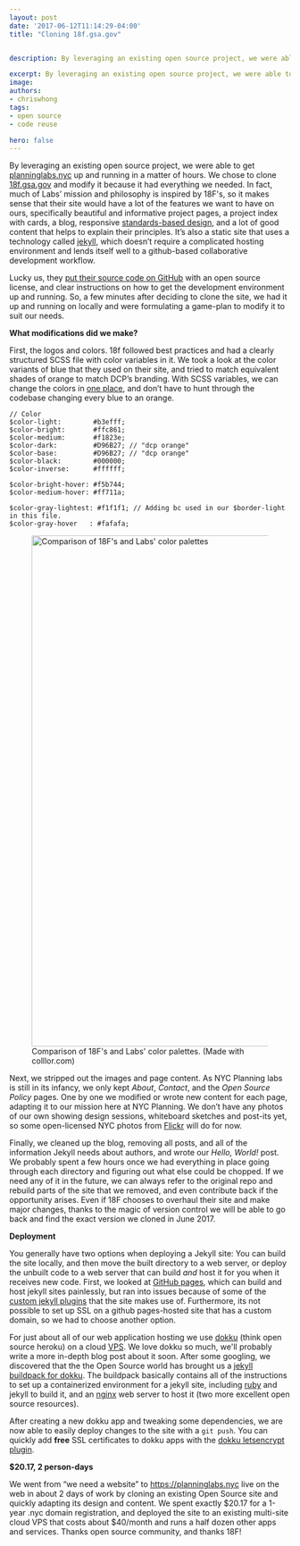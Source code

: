 ```yaml
---
layout: post
date: '2017-06-12T11:14:29-04:00'
title: "Cloning 18f.gsa.gov"


description: By leveraging an existing open source project, we were able to get planninglabs.nyc up and running in a couple of days.  We chose to clone 18f.gsa.gov and modify it because it had everything we needed.  In fact, much of Labs’ mission and philosophy is inspired by 18F's, so it makes sense that their site would have a lot of the features we want to have on ours, specifically beautiful and informative project pages, a project index with cards, a blog, responsive standards-based design, and a great content that helps to explain their principles.

excerpt: By leveraging an existing open source project, we were able to get planninglabs.nyc up and running in a couple of days.  We chose to clone 18f.gsa.gov and modify it because it had everything we needed.  In fact, much of Labs’ mission and philosophy is inspired by 18F's, so it makes sense that their site would have a lot of the features we want to have on ours, specifically beautiful and informative project pages, a project index with cards, a blog, responsive standards-based design, and a great content that helps to explain their principles.
image:
authors:
- chriswhong
tags:
- open source
- code reuse

hero: false
---
```


By leveraging an existing open source project, we were able to get [planninglabs.nyc](https://github.com/nycplanning/labs-planninglabs.nyc) up and running in a matter of hours.  We chose to clone [18f.gsa.gov](https://18f.gsa.gov) and modify it because it had everything we needed.  In fact, much of Labs’ mission and philosophy is inspired by 18F's, so it makes sense that their site would have a lot of the features we want to have on ours, specifically beautiful and informative project pages, a project index with cards, a blog, responsive [standards-based design](https://standards.usa.gov/), and a lot of good content that helps to explain their principles.  It’s also a static site that uses a technology called [jekyll](https://jekyllrb.com/), which doesn’t require a complicated hosting environment and lends itself well to a github-based collaborative development workflow.

Lucky us, they [put their source code on GitHub](https://github.com/18F/18f.gsa.gov) with an open source license, and clear instructions on how to get the development environment up and running.  So, a few minutes after deciding to clone the site, we had it up and running on locally and were formulating a game-plan to modify it to suit our needs.  

**What modifications did we make?**

First, the logos and colors.  18f followed best practices and had a clearly structured SCSS file with color variables in it.  We took a look at the color variants of blue that they used on their site, and tried to match equivalent shades of orange to match DCP’s branding.  With SCSS variables, we can change the colors in [one place](https://github.com/NYCPlanning/labs-planninglabs.nyc/blob/master/_sass/_core/variables.scss#L24), and don’t have to hunt through the codebase changing every blue to an orange.  

```
// Color
$color-light:        #b3efff;
$color-bright:       #ffc861;
$color-medium:       #f1823e;
$color-dark:         #D96B27; // "dcp orange"
$color-base:         #D96B27; // "dcp orange"
$color-black:        #000000;
$color-inverse:      #ffffff;

$color-bright-hover: #f5b744;
$color-medium-hover: #ff711a;

$color-gray-lightest: #f1f1f1; // Adding bc used in our $border-light in this file.
$color-gray-hover   : #fafafa;

```

<figure>
  <img src="{{site.baseurl}}/assets/blog/cloning-18f-gsa-gov/colors-comparison.png" alt="Comparison of 18F's and Labs' color palettes" width="915" />
  <figcaption>Comparison of 18F's and Labs' color palettes. (Made with colllor.com)  </figcaption>
</figure>

Next, we stripped out the images and page content.  As NYC Planning labs is still in its infancy, we only kept _About_, _Contact_, and the _Open Source Policy_ pages.  One by one we modified or wrote new content for each page, adapting it to our mission here at NYC Planning.  We don’t have any photos of our own showing design sessions, whiteboard sketches and post-its yet, so some open-licensed NYC photos from [Flickr](https://www.flickr.com/) will do for now.  

Finally, we cleaned up the blog, removing all posts, and all of the information Jekyll needs about authors, and wrote our _Hello, World!_ post.  We probably spent a few hours once we had everything in place going through each directory and figuring out what else could be chopped.  If we need any of it in the future, we can always refer to the original repo and rebuild parts of the site that we removed, and even contribute back if the opportunity arises. Even if 18F chooses to overhaul their site and make major changes, thanks to the magic of version control we will be able to go back and find the exact version we cloned in June 2017.

**Deployment**

You generally have two options when deploying a Jekyll site:  You can build the site locally, and then move the built directory to a web server, or deploy the unbuilt code to a web server that can build _and_ host it for you when it receives new code.  First, we looked at [GitHub pages](https://pages.github.com/), which can build and host jekyll sites painlessly, but ran into issues because of some of the [custom jekyll plugins](https://jekyllrb.com/docs/plugins/) that the site makes use of.  Furthermore, its not possible to set up SSL on a github pages-hosted site that has a custom domain, so we had to choose another option.

For just about all of our web application hosting we use [dokku](https://github.com/dokku/dokku) (think open source heroku) on a cloud [VPS](https://en.wikipedia.org/wiki/Virtual_private_server).  We love dokku so much, we'll probably write a more in-depth blog post about it soon.  After some googling, we discovered that the the Open Source world has brought us a [jekyll buildpack for dokku](https://github.com/inket/dokku-buildpack-jekyll3-nginx).  The buildpack basically contains all of the instructions to set up a containerized environment for a jekyll site, including [ruby](https://www.ruby-lang.org/en/downloads/) and jekyll to build it, and an [nginx](https://www.nginx.com/resources/wiki/) web server to host it (two more excellent open source resources).  

After creating a new dokku app and tweaking some dependencies, we are now able to easily deploy changes to the site with a `git push`.  You can quickly add **free** SSL certificates to dokku apps with the [dokku letsencrypt plugin](https://github.com/dokku/dokku-letsencrypt).  

**$20.17, 2 person-days**

We went from “we need a website” to https://planninglabs.nyc live on the web in about 2 days of work by cloning an existing Open Source site and quickly adapting its design and content.  We spent exactly $20.17 for a 1-year .nyc domain registration, and deployed the site to an existing multi-site cloud VPS that costs about $40/month and runs a half dozen other apps and services.  Thanks open source community, and thanks 18F!  
